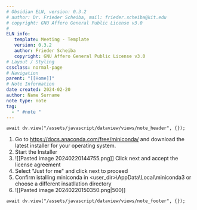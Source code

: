 ```yaml
---
# Obsidian ELN, version: 0.3.2
# author: Dr. Frieder Scheiba, mail: frieder.scheiba@kit.edu
# copyright: GNU Affero General Public License v3.0
#
ELN info:
   template: Meeting - Template
   version: 0.3.2
   author: Frieder Scheiba
   copyright: GNU Affero General Public License v3.0
# Layout / Styling
cssclass: normal-page
# Navigation
parent: "[[Home]]"
# Note Information
date created: 2024-02-20
author: Name Surname
note type: note
tag:
  - " #note "
---
```


```dataviewjs
await dv.view("/assets/javascript/dataview/views/note_header", {});
```


1. Go to https://docs.anaconda.com/free/miniconda/ and download the latest installer for your operating system.
2. Start the Installer
3. ![[Pasted image 20240220144755.png]]
Click next and accept the license agreement
4. Select "Just for me" and click next to proceed
5. Confirm istalling miniconda in <user_dir>\\AppData\\Local\\miniconda3 or choose a different insatllation directory
6. ![[Pasted image 20240220150350.png|500]]








```dataviewjs
await dv.view("/assets/javascript/dataview/views/note_footer", {});
```

